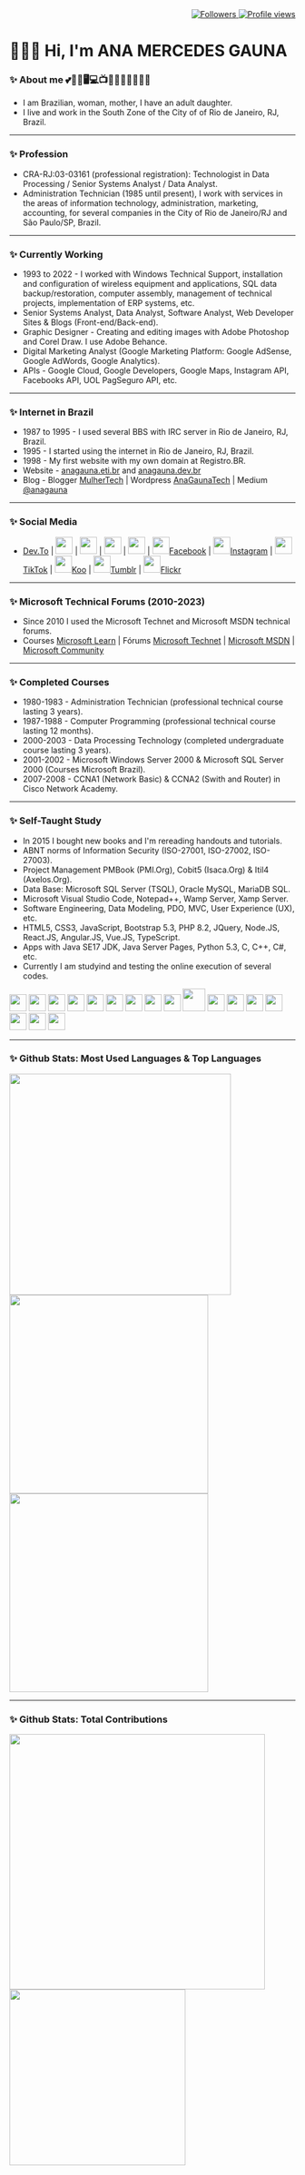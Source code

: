 <div align="right">   
<a href="https://github.com/amgauna/">
<img src="https://img.shields.io/github/followers/amgauna?label=follow&style=social&link=https://www.github.com/amgauna/" 
 title="Follow me" alt="Followers" /> 
</a> 
<a href="https://github.com/amgauna">
<img src="https://komarev.com/ghpvc/?username=amgauna&label=Profile%20views&color=0e75b6&style=flat-square&color=yellow&link=https://www.github.com/amgauna/" title="Profile views" alt="Profile views" /> 
</a>
</div>

# 👩🏻‍💻 Hi, I'm ANA MERCEDES GAUNA
	
### ✨ About me 💕🐶😺🖥️💻📺🎦🎸🍔🍕🌭🧁🍰
* I am Brazilian, woman, mother, I have an adult daughter.
* I live and work in the South Zone of the City of of Rio de Janeiro, RJ, Brazil.

---
### ✨ Profession
* CRA-RJ:03-03161 (professional registration): Technologist in Data Processing / Senior Systems Analyst / Data Analyst.
* Administration Technician (1985 until present), I work with services in the areas of information technology, administration, marketing, accounting, for several companies in the City of Rio de Janeiro/RJ and São Paulo/SP, Brazil.

---
### ✨ Currently Working
* 1993 to 2022 - I worked with Windows Technical Support, installation and configuration of wireless equipment and applications, SQL data backup/restoration, computer assembly, management of technical projects, implementation of ERP systems, etc.
* Senior Systems Analyst, Data Analyst, Software Analyst, Web Developer Sites & Blogs (Front-end/Back-end).
* Graphic Designer - Creating and editing images with Adobe Photoshop and Corel Draw. I use Adobe Behance.
* Digital Marketing Analyst (Google Marketing Platform: Google AdSense, Google AdWords, Google Analytics).
* APIs - Google Cloud, Google Developers, Google Maps, Instagram API, Facebooks API, UOL PagSeguro API, etc.

---
### ✨ Internet in Brazil
* 1987 to 1995 - I used several BBS with IRC server in Rio de Janeiro, RJ, Brazil.
* 1995 - I started using the internet in Rio de Janeiro, RJ, Brazil.
* 1998 - My first website with my own domain at Registro.BR.
* Website - <a href="https://www.anagauna.eti.br">anagauna.eti.br</a> and <a href="https://www.anagauna.dev.br">anagauna.dev.br</a>
* Blog - Blogger <a href="https://mulhertech.blogspot.com">MulherTech</a> | 
         Wordpress <a href="https://anagaunatech.wordpress.com">AnaGaunaTech</a> | 
         Medium <a href="https://medium.com/@anagauna">@anagauna</a>

---
### ✨ Social Media
* <a href="https://dev.to/amgauna/">Dev.To</a> |
  <a href="https://github.com/amgauna/"><img src="https://cdn.jsdelivr.net/gh/devicons/devicon/icons/github/github-original.svg" width="30" height="auto" /></a> |
  <a href="https://www.behance.net/amgauna/"><img src="https://cdn.jsdelivr.net/gh/devicons/devicon/icons/behance/behance-original.svg" width="30" height="auto" /></a> |
  <a href="https://www.linkedin.com/in/amgauna/"><img src="https://cdn.jsdelivr.net/gh/devicons/devicon/icons/linkedin/linkedin-original.svg" width="30" height="auto" /></a> | 
  <a href="https://twitter.com/amgauna/"><img src="https://cdn.jsdelivr.net/gh/devicons/devicon/icons/twitter/twitter-original.svg" width="30" height="auto" /></a> | <a href="https://www.facebook.com/anagaunatech/"><img src="https://cdn.jsdelivr.net/gh/devicons/devicon/icons/facebook/facebook-original.svg" width="30" height="auto" />Facebook</a> | 
  <a href="https://www.instagram.com/amgauna/"><img src="https://cdn.jsdelivr.net/gh/devicons/devicon/icons/instagram/instagram-original.svg" width="30" height="auto" />Instagram</a> | <a href="https://www.tiktok.com/@anamgauna"><img src="https://cdn.jsdelivr.net/gh/devicons/devicon/icons/tiktok/tiktok-original.svg" width="30" height="auto" />TikTok</a> | 
  <a href="https://www.kooapp.com/profile/amgauna/"><img src="https://cdn.jsdelivr.net/gh/devicons/devicon/icons/kooapp/kooapp-original.svg" width="30" height="auto" />Koo</a> | <a href="https://www.tumblr.com/amgauna/"><img src="https://cdn.jsdelivr.net/gh/devicons/devicon/icons/tumblr/tumblr-original.svg" width="30" height="auto" />Tumblr</a> | 
  <a href="https://www.flickr.com/photos/amgauna/"><img src="https://cdn.jsdelivr.net/gh/devicons/devicon/icons/flickr/flickr-original.svg" width="30" height="auto" />Flickr</a>

---
### ✨ Microsoft Technical Forums (2010-2023)
* Since 2010 I used the Microsoft Technet and Microsoft MSDN technical forums.
* Courses <a href="https://learn.microsoft.com/en-us/users/amgauna/">Microsoft Learn</a> |
  Fórums <a href="https://social.technet.microsoft.com/profile/amgauna/">Microsoft Technet</a> | <a href="https://social.msdn.microsoft.com/profile/amgauna/">Microsoft MSDN</a> | <a href="https://answers.microsoft.com/pt-br/profile/54fbbb44-9dc0-44a4-90ec-bc55b88a9711/">Microsoft Community</a>

---
### ✨ Completed Courses
* 1980-1983 - Administration Technician (professional technical course lasting 3 years).
* 1987-1988 - Computer Programming (professional technical course lasting 12 months).
* 2000-2003 - Data Processing Technology (completed undergraduate course lasting 3 years).
* 2001-2002 - Microsoft Windows Server 2000 & Microsoft SQL Server 2000 (Courses Microsoft Brazil). 
* 2007-2008 - CCNA1 (Network Basic) & CCNA2 (Swith and Router) in Cisco Network Academy.

---
### ✨ Self-Taught Study
* In 2015 I bought new books and I'm rereading handouts and tutorials.
* ABNT norms of Information Security (ISO-27001, ISO-27002, ISO-27003).
* Project Management PMBook (PMI.Org), Cobit5 (Isaca.Org) & Itil4 (Axelos.Org).
* Data Base: Microsoft SQL Server (TSQL), Oracle MySQL, MariaDB SQL.
* Microsoft Visual Studio Code, Notepad++, Wamp Server, Xamp Server.
* Software Engineering, Data Modeling, PDO, MVC, User Experience (UX), etc.
* HTML5, CSS3, JavaScript, Bootstrap 5.3, PHP 8.2, JQuery, Node.JS, React.JS, Angular.JS, Vue.JS, TypeScript.
* Apps with Java SE17 JDK, Java Server Pages, Python 5.3, C, C++, C#, etc.
* Currently I am studyind and testing the online execution of several codes.

<div style="display: inline_block">
<img src="https://cdn.jsdelivr.net/gh/devicons/devicon/icons/vscode/vscode-original.svg" width="30" height="auto" /> 
<img src="https://cdn.jsdelivr.net/gh/devicons/devicon/icons/html5/html5-original-wordmark.svg" width="30" height="auto" />
<img src="https://cdn.jsdelivr.net/gh/devicons/devicon/icons/css3/css3-original-wordmark.svg" width="30" height="auto" />
<img src="https://cdn.jsdelivr.net/gh/devicons/devicon/icons/javascript/javascript-original.svg" width="30" height="auto" /> 
<img src="https://cdn.jsdelivr.net/gh/devicons/devicon/icons/jquery/jquery-original.svg" width="30" height="auto" /> 
<img src="https://cdn.jsdelivr.net/gh/devicons/devicon/icons/nodejs/nodejs-original.svg" width="30" height="auto" />
<img src="https://cdn.jsdelivr.net/gh/devicons/devicon/icons/react/react-original.svg" width="30" height="auto" />  
<img src="https://cdn.jsdelivr.net/gh/devicons/devicon/icons/angularjs/angularjs-original.svg" width="30" height="auto" />  
<img src="https://cdn.jsdelivr.net/gh/devicons/devicon/icons/vuejs/vuejs-original.svg" width="30" height="auto" /> 
<img src="https://cdn.jsdelivr.net/gh/devicons/devicon/icons/php/php-original.svg" width="40" height="auto" />
<img src="https://cdn.jsdelivr.net/gh/devicons/devicon/icons/typescript/typescript-original.svg" width="30" height="auto" />  
<img src="https://cdn.jsdelivr.net/gh/devicons/devicon/icons/mysql/mysql-original.svg" width="30" height="auto" />
<img src="https://cdn.jsdelivr.net/gh/devicons/devicon/icons/java/java-original.svg" width="30" height="auto" />
<img src="https://cdn.jsdelivr.net/gh/devicons/devicon/icons/python/python-original.svg"  width="30" height="auto" />	
<img src="https://cdn.jsdelivr.net/gh/devicons/devicon/icons/c/c-original.svg" width="30" height="auto" />  	
<img src="https://cdn.jsdelivr.net/gh/devicons/devicon/icons/cplusplus/cplusplus-original.svg" width="30" height="auto" />
<img src="https://cdn.jsdelivr.net/gh/devicons/devicon/icons/csharp/csharp-original.svg" width="30" height="auto" />  
</div>

---
### ✨ Github Stats: Most Used Languages & Top Languages

<div class="top-left"> 
<a href="https://github.com/amgauna/github-readme-stats" />
<img width="390" height="auto" align="left" src="https://github-readme-stats.vercel.app/api/top-langs?username=amgauna&layout=compact&langs_count=30&card_width=320" /> </a>
</div>

<div class="top-right">
<a href="https://github.com/amgauna/github-readme-stats" />
<img width="350" height="auto" align="top" src="https://github-profile-summary-cards.vercel.app/api/cards/repos-per-language?&langs_count=30&username=amgauna&theme=default" /> </a>
<a href="https://github.com/amgauna/github-readme-stats" />
<img width="350" height="auto" align="top" src="https://github-profile-summary-cards.vercel.app/api/cards/most-commit-language?&langs_count=30&username=amgauna&theme=default" /> </a>
</div> 
 
---
### ✨ Github Stats: Total Contributions

<div class="right"> 
<a href="https://github.com/amgauna/github-readme-stats" />
<img width="450" height="auto" align="center" src="https://github-readme-streak-stats.herokuapp.com/?user=amgauna&theme=default" /> </a>  
<a href="https://github.com/amgauna/github-readme-stats" />
<img width="310" height="auto" align="center" src="https://github-profile-summary-cards.vercel.app/api/cards/stats?&langs_count=30&username=amgauna&theme=default" /> </a>
</div>
